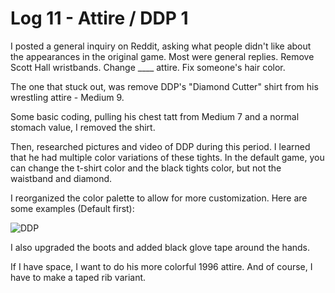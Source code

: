 # Log 11 - Attire / DDP 1

I posted a general inquiry on Reddit, asking what people didn't like about the appearances in the original game. Most were general replies. Remove Scott Hall wristbands. Change ____ attire. Fix someone's hair color.

The one that stuck out, was remove DDP's "Diamond Cutter" shirt from his wrestling attire - Medium 9.

Some basic coding, pulling his chest tatt from Medium 7 and a normal stomach value, I removed the shirt.

Then, researched pictures and video of DDP during this period. I learned that he had multiple color variations of these tights. In the default game, you can  change the t-shirt color and the black tights color, but not the waistband and diamond. 

I reorganized the color palette to allow for more customization. Here are some examples (Default first):

![DDP](https://github.com/user-attachments/assets/299ab9f7-7ab7-44e3-9952-19fd47d91e67)

I also upgraded the boots and added black glove tape around the hands. 

If I have space, I want to do his more colorful 1996 attire. And of course, I have to make a taped rib variant.










